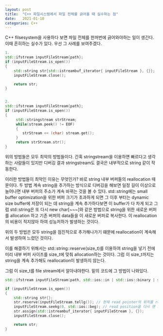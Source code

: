 ```yaml
---
layout: post
title:  "C++ 파일시스템에서 파일 전체를 긁어올 때 실수하는 점"
date:   2021-01-10
categories: C++
---
```


C++ filsesystem을 사용하다 보면 파일 전체를 한꺼번에 긁어와야하는 일이 생긴다.
이때 흔히하는 실수가 있다. 우선 그 사례를 보여주겠다.

```c++
1.
std::ifstream inputFileStream{path};
if (inputFileStream.is_open())
{
    std::string str{std::istreambuf_iterator{ inputFileStream }, {}};
    inputFileStream.close();

    return str;
}


2.
std::ifstream inputFileStream{path};
if (inputFileStream.is_open())
{
     std::stringstream strStream;
     while(stream.peek() != EOF)
     {
        strStream << (char) stream.get();
     }
     return strStream.str();
}
```

위의 방법들은 모두 최악의 방법들이다.
간혹 stringstream을 이용하면 빠르다고 생각하는 사람들이 있지만 디버깅 결과 stringstream도 결국은 내부적으로 string 같이 작동한다.

이러한 방법들이 최악인 이유는 무엇인가?
바로 string 내부 버퍼들의 reallocation 때문이다.
두 방법 계속 string을 추가하는 방식으로 디버깅을 해보면 일정 길이 이상으로 늘어나면 내부 버퍼의 주소가 계속 바뀌는 것을 볼 수 있다.
std::string에는 small buffer optimization을 위한 버퍼 크기가 초과하게 되면 그 이후 부터는 dynamic size buffer에 저장이 되는 데 string을 계속 추가하다보면 이 buffer가 다 차게 되고 그럼 std::string은 또 다시 new char[~~~]와 같은 방법으로 string을 위한 새로운 버퍼를 allocation 하고 기존 버퍼의 data들을 이 새로운 버퍼로 복사한다.
이 reallocation의 비용이 적지않아 하여 성능저하가 발생하는 것이다.

위의 두 방법은 모두 string을 점진적으로 추가해나가기 떄문에 reallocation이 계속해서 발생하여 느렸던 것이다.

이를 해결하기 위해서는 std::string::reserve(size_t)를 이용하여 string을 넣기 전에 미리 내부 버퍼 사이즈를 size_t에 맞춰 allocation하는 것이다.
그럼 이 size_t까지는 string을 계속 추가해도 reallocation이 발생하지 않는다.

그럼 이 size_t를 file stream에서 알아내야한다.
밑의 코드에 그 방법이 나와있다.

```c++
std::ifstream inputFileStream(path, std::ios::in | std::ios::binary | std::ios::ate); // std::ios::ate로 stream의 read position을 맨 마지막으로 설정해준다. ( 이 동작은 immediatly하게 작동한다 )

if (inputFileStream.is_open())
{
	std::string str{};
	str.reserve(inputFileStream.tellg()); // 현재 read pointer의 위치를 return한다 = file의 총 수
    inputFileStream.seekg(0, std::ios::beg); // read position을 다시 맨 처음으로 옮김
    str.assign(std::istreambuf_iterator{ inputFileStream }, {});
    inputFileStream.close();

    return str;
}
```

